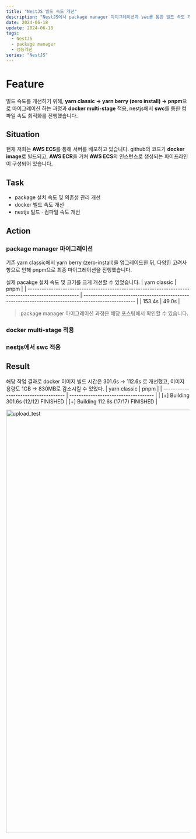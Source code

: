 ```yaml
---
title: "NestJS 빌드 속도 개선"
description: "NestJS에서 package manager 마이그레이션과 swc를 통한 빌드 속도 개선하기"
date: 2024-06-18
update: 2024-06-18
tags:
  - NestJS
  - package manager
  - 성능개선
series: "NestJS"
---
```


# Feature

빌드 속도를 개선하기 위해, **yarn classic -> yarn berry (zero install) -> pnpm**으로 마이그레이션 하는 과정과 **docker multi-stage** 적용, nestjs에서 **swc**를 통한 컴파일 속도 최적화를 진행했습니다.

## Situation

현재 저희는 **AWS ECS**를 통해 서버를 배포하고 있습니다. github의 코드가 **docker image**로 빌드되고, **AWS ECR**을 거쳐 **AWS ECS**의 인스턴스로 생성되는 파이프라인이 구성되어 있습니다.

## Task

- package 설치 속도 및 의존성 관리 개선
- docker 빌드 속도 개선
- nestjs 빌드 · 컴파일 속도 개선

## Action

### package manager 마이그레이션

기존 yarn classic에서 yarn berry (zero-install)을 업그레이드한 뒤, 다양한 고려사항으로 인해 pnpm으로 최종 마이그레이션을 진행했습니다.

실제 pacakge 설치 속도 및 크기를 크게 개선할 수 있었습니다.
| yarn classic | pnpm |
| ---------------------------------------------------------------------------------------------------- | ---------------------------------------------------------------------------------------------------- |
| 153.4s | 49.0s |

> package manager 마이그레이션 과정은 해당 포스팅에서 확인할 수 있습니다.

### docker multi-stage 적용

### nestjs에서 swc 적용

## Result

해당 작업 결과로 docker 이미지 빌드 시간은 301.6s -> 112.6s 로 개선했고,
이미지 용량도 1GB -> 830MB로 감소시킬 수 있었다.
| yarn classic | pnpm |
| ------------------------------------ | ------------------------------------ |
| [+] Building 301.6s (12/12) FINISHED | [+] Building 112.6s (17/17) FINISHED |

<img width="1157" alt="upload_test" src="https://imgur.com/zJUQ9n9.png">
